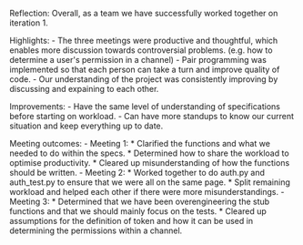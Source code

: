 
Reflection:
    Overall, as a team we have successfully worked together on iteration 1. 

Highlights: 
    - The three meetings were productive and thoughtful, which enables more discussion towards controversial problems. (e.g. how to determine a user's permission in a channel)
    - Pair programming was implemented so that each person can take a turn and improve quality of code. 
    - Our understanding of the project was consistently improving by discussing and expaining to each other.
     
Improvements: 
    - Have the same level of understanding of specifications before starting on workload. 
    - Can have more standups to know our current situation and keep everything up to date.

Meeting outcomes: 
    - Meeting 1: 
        * Clarified the functions and what we needed to do within the specs. 
        * Determined how to share the workload to optimise productivity. 
        * Cleared up misunderstanding of how the functions should be written. 
    - Meeting 2: 
        * Worked together to do auth.py and auth_test.py to ensure that we were all on the same page. 
        * Split remaining workload and helped each other if there were more misunderstandings. 
    - Meeting 3: 
        * Determined that we have been overengineering the stub functions and that we should
        mainly focus on the tests. 
        * Cleared up assumptions for the definition of token and how it can be used in determining the permissions within a channel. 
        




